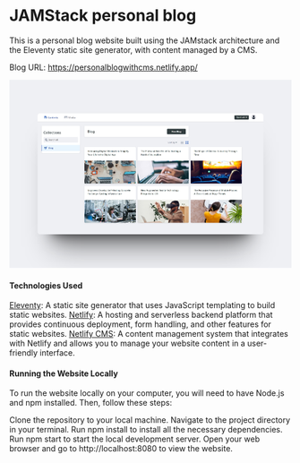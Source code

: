 # JAMStack personal blog 

This is a personal blog website built using the JAMstack architecture and the Eleventy static site generator, with content managed by a CMS.

Blog URL: https://personalblogwithcms.netlify.app/

![CMS](design-files/mockup-CMS-blog-articles.png)

#### Technologies Used

[Eleventy](https://www.11ty.dev/): A static site generator that uses JavaScript templating to build static websites.
[Netlify](https://www.netlify.com/): A hosting and serverless backend platform that provides continuous deployment, form handling, and other features for static websites.
[Netlify CMS](https://www.netlifycms.org/): A content management system that integrates with Netlify and allows you to manage your website content in a user-friendly interface.

#### Running the Website Locally
To run the website locally on your computer, you will need to have Node.js and npm installed. Then, follow these steps:

Clone the repository to your local machine.
Navigate to the project directory in your terminal.
Run npm install to install all the necessary dependencies.
Run npm start to start the local development server.
Open your web browser and go to http://localhost:8080 to view the website.

